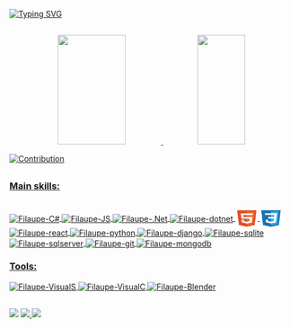 [![Typing SVG](https://readme-typing-svg.herokuapp.com/?color=00bfbf&size=35&center=true&vCenter=true&width=1000&lines=Olá,+meu+nome+é+Luiz+Felipe;Tenho+18+Anos;Sou+do+Brasil;Bem+Vindo(a)!+:%29)](https://git.io/typing-svg)

##


<div align="center">
  <a href="https://github.com/MulinhaGPlays">
  <img width="49%" height="195px" src="https://github-readme-stats.vercel.app/api?username=MulinhaGPlays&show_icons=true&count_private=true&hide_border=true&title_color=00bfbf&icon_color=00bfbf&text_color=c9d1d9&bg_color=0d1117" /> 
  <img width="41%" height="195px" src="https://github-readme-stats.vercel.app/api/top-langs/?username=MulinhaGPlays&layout=compact&hide_border=true&title_color=00bfbf&text_color=00bfbf&bg_color=0d1117" />
</div>


![Contribution](https://activity-graph.herokuapp.com/graph?username=MulinhaGPlays&theme=gotham&hide_border=true&area=true)
  
  ##
  ### Main skills:
  <div style="display: inline_block"><br>
  <img align="center" alt="Filaupe-C#" height="30" width="40" src="https://cdn.jsdelivr.net/gh/devicons/devicon/icons/csharp/csharp-original.svg">
  <img align="center" alt="Filaupe-JS" height="30" width="40" src="https://cdn.jsdelivr.net/gh/devicons/devicon/icons/javascript/javascript-original.svg">
  <img align="center" alt="Filaupe-.Net" height="30" width="40" src="https://cdn.jsdelivr.net/gh/devicons/devicon/icons/dotnetcore/dotnetcore-original.svg">
  <img align="center" alt="Filaupe-dotnet" height="30" width="40" src="https://cdn.jsdelivr.net/gh/devicons/devicon/icons/dot-net/dot-net-original.svg">
  <img align="center" alt="Filaupe-HTML" height="30" width="40" src="https://raw.githubusercontent.com/devicons/devicon/master/icons/html5/html5-original.svg">
  <img align="center" alt="Filaupe-CSS" height="30" width="40" src="https://raw.githubusercontent.com/devicons/devicon/master/icons/css3/css3-original.svg">
  <img align="center" alt="Filaupe-react" height="30" width="40" src="https://cdn.jsdelivr.net/gh/devicons/devicon/icons/react/react-original.svg">
  <img align="center" alt="Filaupe-python" height="30" width="40" src="https://cdn.jsdelivr.net/gh/devicons/devicon/icons/python/python-original.svg">
  <img align="center" alt="Filaupe-django" height="30" width="40" src="https://cdn.jsdelivr.net/gh/devicons/devicon/icons/django/django-plain.svg">
  <img align="center" alt="Filaupe-sqlite" height="30" width="40" src="https://cdn.jsdelivr.net/gh/devicons/devicon/icons/sqlite/sqlite-original.svg">
  <img align="center" alt="Filaupe-sqlserver" height="30" width="40" src="https://cdn.jsdelivr.net/gh/devicons/devicon/icons/microsoftsqlserver/microsoftsqlserver-plain-wordmark.svg">
  <img align="center" alt="Filaupe-git" height="30" width="40" src="https://cdn.jsdelivr.net/gh/devicons/devicon/icons/git/git-original.svg">
  <img align="center" alt="Filaupe-mongodb" height="30" width="40" src="https://cdn.jsdelivr.net/gh/devicons/devicon/icons/mongodb/mongodb-original.svg">
  
</div>

### Tools:

<img align="center" alt="Filaupe-VisualS" height="30" width="40" src="https://cdn.jsdelivr.net/gh/devicons/devicon/icons/visualstudio/visualstudio-plain.svg">
<img align="center" alt="Filaupe-VisualC" height="30" width="40" src="https://cdn.jsdelivr.net/gh/devicons/devicon/icons/vscode/vscode-original.svg">
<img align="center" alt="Filaupe-Blender" height="30" width="40" src="https://cdn.jsdelivr.net/gh/devicons/devicon/icons/heroku/heroku-original.svg">

  ##
  
  <div>
    <a href="https://instagram.com/filaupe" target="_blank"><img src="https://img.shields.io/badge/-Instagram-%23E4405F?style=for-the-badge&logo=instagram&logoColor=white" target="_blank"></a>
    <a href = "filaupeworks@gmail.com"><img src="https://img.shields.io/badge/-Gmail-%23333?style=for-the-badge&logo=gmail&logoColor=white" target="_blank"</a>
    <a href = "https://www.linkedin.com/in/luiz-felipe-916364204/" target="_blank"><img src="https://img.shields.io/badge/-LinkedIn-%230077B5?style=for-the-badge&logo=linkedin&logoColor=white" target="_blank"></a> 
</div>
